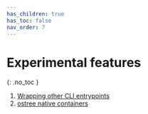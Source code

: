 ```yaml
---
has_children: true
has_toc: false
nav_order: 7
---
```


# Experimental features
{: .no_toc }

1. [Wrapping other CLI entrypoints](cliwrap.md)
1. [ostree native containers](container.md)
